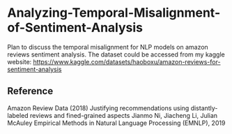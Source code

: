 # Analyzing-Temporal-Misalignment-of-Sentiment-Analysis

Plan to discuss the temporal misalignment for NLP models on amazon reviews sentiment analysis.
The dataset could be accessed from my kaggle website:
https://www.kaggle.com/datasets/haoboxu/amazon-reviews-for-sentiment-analysis

## Reference
Amazon Review Data (2018)
Justifying recommendations using distantly-labeled reviews and fined-grained aspects
Jianmo Ni, Jiacheng Li, Julian McAuley
Empirical Methods in Natural Language Processing (EMNLP), 2019
